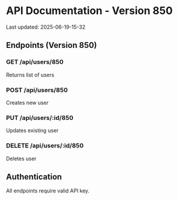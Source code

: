 # API Documentation - Version 850
Last updated: 2025-06-19-15-32

## Endpoints (Version 850)

### GET /api/users/850
Returns list of users

### POST /api/users/850
Creates new user

### PUT /api/users/:id/850
Updates existing user

### DELETE /api/users/:id/850
Deletes user

## Authentication
All endpoints require valid API key.
